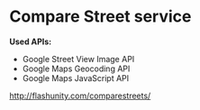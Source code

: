 # Compare Street service

**Used APIs:**

 - Google Street View Image API
 - Google Maps Geocoding API
 - Google Maps JavaScript API

http://flashunity.com/comparestreets/